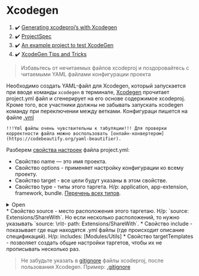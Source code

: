 # Xcodegen

1. :heavy_check_mark: [Generating xcodeproj’s with Xcodegen](https://betterprogramming.pub/generating-xcodeprojs-with-xcodegen-7d291cfc2f46)
2. :heavy_check_mark: [ProjectSpec](https://github.com/yonaskolb/XcodeGen/blob/master/Docs/ProjectSpec.md#options)
3. :heavy_check_mark: [An example project to test XcodeGen](https://github.com/fbernutz/XcodeGenExample)
4. :heavy_check_mark: [XcodeGen Tips and Tricks](https://medium.com/udemy-engineering/xcodegen-tips-and-tricks-3ad10728d8d0)

>  Избавьтесь от нечитаемых файлов xcodeproj и поздоровайтесь с читаемыми YAML файлами конфигурации проекта

 Необходимо создать YAML-файл для Xcodegen, который запускается при вводе команды `xcodegen` в терминале, [Xcodegen](https://github.com/yonaskolb/XcodeGen) прочитает project.yml файл и сгенерирует на его основе содержимое xcodeproj. Кроме того, все участники должны не забывать запускать xcodegen команду при переключении между ветками. Конфигураци пишется на файле [.yml]()

```
!!!Yml файлы очень чувствительны к табуляции!!! Для проверки корректности файла можно воспользовать [онлайн-конвертером](https://codebeautify.org/yaml-beautifier).
```

Разберем [свойства настроек](https://github.com/yonaskolb/XcodeGen/blob/master/Docs/ProjectSpec.md#options) файла project.yml: 
* Свойство name — это имя проекта. 
* Свойство options - применяет настройку конфигурации ко всему проекту. 
* Свойство target - все цели будут указаны в этом свойстве.
* Свойство type - типы этого таргета. Н/р: application, app-extension, framework, bundle. [Перечень всех типов](https://github.com/yonaskolb/XcodeGen/blob/master/Docs/ProjectSpec.md#:~:text=This%20will%20provide%20default).
 
 <details><summary>Open</summary>
 <p>
 ***Статическая библиотека*** — это единица кода, связанная во время компиляции, которая не изменяется. Лучшее, более формальное определение можно найти в [Википедии](https://en.wikipedia.org/wiki/Static_library).
  
 ***Динамическая библиотека (часть приложения)*** — единица кода и/или активы, связанные во время выполнения, которые могут изменяться. Однако только Apple разрешено создавать динамические библиотеки для iOS. Вам не разрешено создавать их, так как это приведет к отклонению вашего приложения. Библиотека от фреймворка в iOS отличается тем, что библиотека - это тот модуль, который подключается как полноценная часть приложения + методы которого больше не используются.
  
  ***Software Framework (скелет, API)*** - скомпилированный набор кода, который выполняет задачу... Cледовательно, вы можете фактически иметь статическую или динамическую структуру, которые обычно являются просто скомпилированными версиями библиотеки. Фреймворк от библиотеки в iOS отличается тем, что Фреймворк - это тот модуль, методы/переменные которого могут в дальнейшем использоваться. 
 
 </p>
 </details>
* Свойство source - место расположения этого таргетаю. Н/р: `source: Extensions/ShareWith`. Но если несколько расположений, то нужно указывать `source: \n\t- path: Extensions/ShareWith`.
* Свойство include - показывает где еще находятся .yml файлы (где происходит описание спецификаций). Н/р: includes: [Modules/Utils]
* Свойство targetTemplates - позволяет создать общие настройки таргетов, чтобы их не прописывать несколько раз.

> Не забудьте указать в [gitignore](https://www.atlassian.com/git/tutorials/saving-changes/gitignore) файлы xcodeproj, после пользования Xcodegen. Пример: [.gitignore](/Common/Git/.gitignore)

